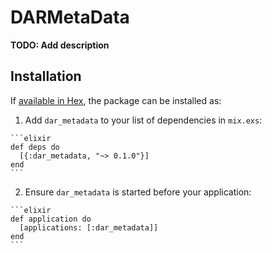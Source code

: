 # DARMetaData

**TODO: Add description**

## Installation

If [available in Hex](https://hex.pm/docs/publish), the package can be installed as:

  1. Add `dar_metadata` to your list of dependencies in `mix.exs`:

    ```elixir
    def deps do
      [{:dar_metadata, "~> 0.1.0"}]
    end
    ```

  2. Ensure `dar_metadata` is started before your application:

    ```elixir
    def application do
      [applications: [:dar_metadata]]
    end
    ```

